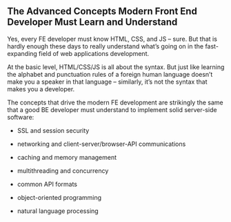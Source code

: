## The Advanced Concepts Modern Front End Developer Must Learn and Understand

Yes, every FE developer must know HTML, CSS, and JS – sure. But that is hardly
enough these days to really understand what’s going on in the fast-expanding
field of web applications development.

At the basic level, HTML/CSS/JS is all about the syntax. But just like learning
the alphabet and punctuation rules of a foreign human language doesn’t make you
a speaker in that language – similarly, it’s not the syntax that makes you a
developer.

The concepts that drive the modern FE development are strikingly the same that a
good BE developer must understand to implement solid server-side software:

-   SSL and session security

-   networking and client-server/browser-API communications

-   caching and memory management

-   multithreading and concurrency

-   common API formats

-   object-oriented programming

-   natural language processing

